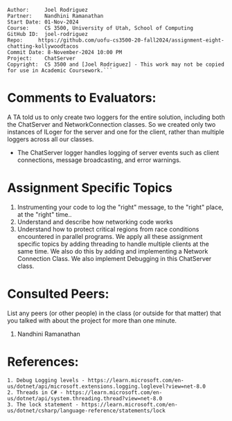 ﻿```
Author:     Joel Rodriguez
Partner:    Nandhini Ramanathan
Start Date: 01-Nov-2024
Course:     CS 3500, University of Utah, School of Computing
GitHub ID:  joel-rodriguez
Repo:     https://github.com/uofu-cs3500-20-fall2024/assignment-eight-chatting-kollywoodtacos
Commit Date: 8-November-2024 10:00 PM
Project:    ChatServer
Copyright:  CS 3500 and [Joel Rodriguez] - This work may not be copied for use in Academic Coursework.```
```

# Comments to Evaluators:
A TA told us to only create two loggers for the entire solution, including both
the ChatServer and NetworkConnection classes. So we created only two instances of
ILoger for the server and one for the client, rather than multiple
loggers across all our classes.

- The ChatServer logger handles logging of server events such as client connections, message
  broadcasting, and error warnings.

# Assignment Specific Topics
1. Instrumenting your code to log the "right" message, to the "right" place, at the "right" time..
2. Understand and describe how networking code works
3. Understand how to protect critical regions from race conditions encountered in parallel programs. 
We apply all these assignment specific topics by adding threading to handle multiple clients at the same time. We also do this by adding and
implementing a Network Connection Class. We also implement Debugging in this ChatServer class.
# Consulted Peers:

List any peers (or other people) in the class (or outside for that matter) that you talked with about the project for more than one minute.

1. Nandhini Ramanathan

# References:
    1. Debug Logging levels - https://learn.microsoft.com/en-us/dotnet/api/microsoft.extensions.logging.loglevel?view=net-8.0
    2. Threads in C# - https://learn.microsoft.com/en-us/dotnet/api/system.threading.thread?view=net-8.0
    3. The lock statement - https://learn.microsoft.com/en-us/dotnet/csharp/language-reference/statements/lock
